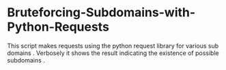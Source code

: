 # Bruteforcing-Subdomains-with-Python-Requests
This script makes requests using the python request library for various sub domains . Verbosely it shows the result indicating the existence of possible subdomains .
